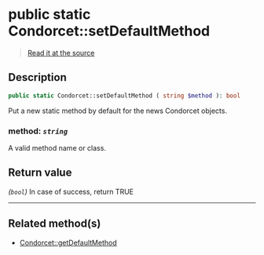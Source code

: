 # public static Condorcet::setDefaultMethod

> [Read it at the source](https://github.com/julien-boudry/Condorcet/blob/master/src/Condorcet.php#L240)

## Description    

```php
public static Condorcet::setDefaultMethod ( string $method ): bool
```

Put a new static method by default for the news Condorcet objects.
    

### **method:** *`string`*   
A valid method name or class.    


## Return value   

*(`bool`)* In case of success, return TRUE


---------------------------------------

## Related method(s)      

* [Condorcet::getDefaultMethod](/Docs/api-reference/Condorcet%20Class/Condorcet--getDefaultMethod.md)    
